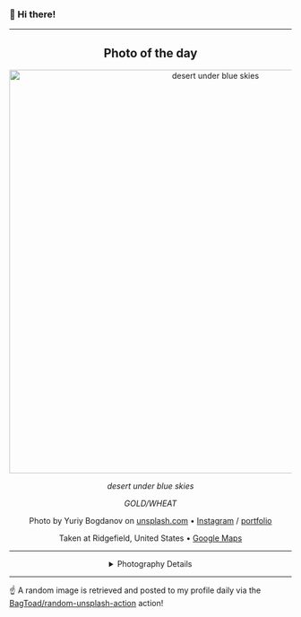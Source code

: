 ### 👋 Hi there!

----
<div align="center">

## Photo of the day
  
  <a href="https://unsplash.com/photos/desert-under-blue-skies-W51VK3Obcj0"><img width="720" src="https://images.unsplash.com/photo-1503453363464-743ee9ce1584?crop=entropy&cs=tinysrgb&fit=max&fm=jpg&ixid=M3w1NTI0NDl8MHwxfHJhbmRvbXx8fHx8fHx8fDE3MTE4NjQ4MzJ8&ixlib=rb-4.0.3&q=80&w=1080" alt="desert under blue skies"></a>
  
  <em>desert under blue skies</em>
  
  <em>GOLD/WHEAT</em>

  Photo by Yuriy Bogdanov on [unsplash.com](https://unsplash.com/) • [Instagram](https://instagram.com/profepix) / [portfolio](https://www.instagram.com/profepix/)
  
  Taken at Ridgefield, United States • [Google Maps](https://www.google.com/maps/search/?api=1&query=45.815115,-122.7426008)
  
  ---
  
<details>
<summary>Photography Details</summary>
  
| Parameter     | Value |
| ------------- | ----- |
| Camera Model  | NIKON D700 |
| Exposure Time | 1/1000 |
| Aperture      | 5.6 |
| Focal Length  | 50.0 |
| ISO           | 200 |
| Location      | Ridgefield, United States (United States) |
| Coordinates   | Latitude 45.815115, Longitude -122.7426008 |

### Map

```geojson
        {
            "type": "FeatureCollection",
            "features": [
                {
                    "type": "Feature",
                    "properties": {},
                    "geometry": {
                        "coordinates": [
                            -122.7426008,
                            45.815115
                        ],
                        "type": "Point"
                    },
                    "id": 1
                },
                {
                    "type": "Feature",
                    "properties": {},
                    "geometry": {
                        "coordinates": [
                            [
                                -122.44260080000001,
                                46.115114999999996
                            ],
                            [
                                -122.44260080000001,
                                45.515115
                            ],
                            [
                                -123.0426008,
                                45.515115
                            ],
                            [
                                -123.0426008,
                                46.115114999999996
                            ],
                            [
                                -122.44260080000001,
                                46.115114999999996
                            ]
                        ],
                        "type": "LineString"
                    }
                }
            ]
        }
```

</details>

</div>

----

☝️ A random image is retrieved and posted to my profile daily via the [BagToad/random-unsplash-action](https://github.com/BagToad/random-unsplash-action) action!

